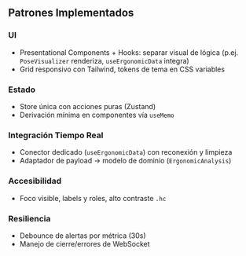 ## Patrones Implementados

### UI
- Presentational Components + Hooks: separar visual de lógica (p.ej. `PoseVisualizer` renderiza, `useErgonomicData` integra)
- Grid responsivo con Tailwind, tokens de tema en CSS variables

### Estado
- Store única con acciones puras (Zustand)
- Derivación mínima en componentes vía `useMemo`

### Integración Tiempo Real
- Conector dedicado (`useErgonomicData`) con reconexión y limpieza
- Adaptador de payload → modelo de dominio (`ErgonomicAnalysis`)

### Accesibilidad
- Foco visible, labels y roles, alto contraste `.hc`

### Resiliencia
- Debounce de alertas por métrica (30s)
- Manejo de cierre/errores de WebSocket



